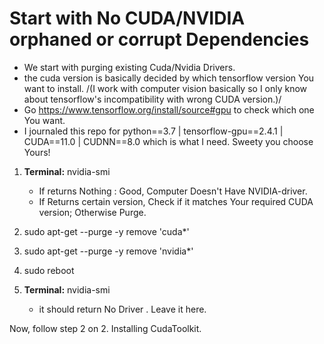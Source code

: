 # Start with No CUDA/NVIDIA orphaned or corrupt Dependencies

* We start with purging existing Cuda/Nvidia Drivers.
* the cuda version is basically decided by which tensorflow version You want to install. /(I work with computer vision basically so I only know about tensorflow's incompatibility with wrong CUDA version.)/
* Go https://www.tensorflow.org/install/source#gpu to check which one You want.
* I journaled this repo for python==3.7 | tensorflow-gpu==2.4.1 | CUDA==11.0 | CUDNN==8.0 which is what I need. Sweety you choose Yours!

1. __Terminal:__ nvidia-smi
    * If returns Nothing : Good, Computer Doesn't Have NVIDIA-driver.
    * If Returns certain version, Check if it matches Your required CUDA version; Otherwise Purge.

2. sudo apt-get --purge -y remove 'cuda*'
3. sudo apt-get --purge -y remove 'nvidia*'
4. sudo reboot

5. __Terminal:__ nvidia-smi
    * it should return No Driver . Leave it here. 


Now, follow step 2 on 2. Installing CudaToolkit.
